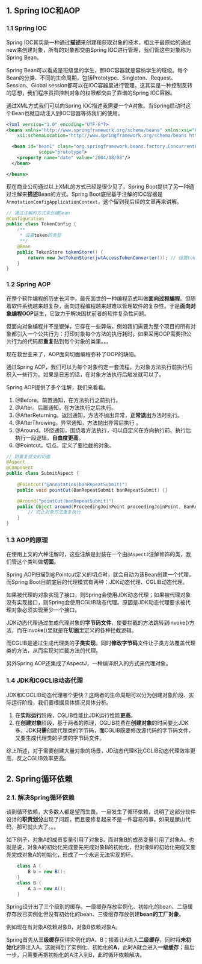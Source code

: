 ## 1. Spring IOC和AOP

### 1.1 Spring IOC

Spring IOC其实是一种通过**描述**来创建和获取对象的技术，相比于最原始的通过new来创建对象，所有的对象都交由Spring IOC进行管理，我们管这些对象称为Spring Bean。

Spring Bean可以看成是班级里的学生，那IOC容器就是容纳学生的班级。每个Bean的分类、不同的生命周期，包括Prototype、Singleton、Request、Session、Global session都可以在IOC容器里进行管理。这其实是一种控制反转的思想，我们程序员把控制对象的权限都交由了靠谱的Spring IOC容器。

通过XML方式我们可以向Spring IOC描述我需要一个A对象。当Spring启动时这个Bean也就自动注入到IOC容器等待我们的使用。

```xml
<?xml version="1.0" encoding="UTF-8"?>
<beans xmlns="http://www.springframework.org/schema/beans" xmlns:xsi="http://www.w3.org/2001/XMLSchema-instance"
	xsi:schemaLocation="http://www.springframework.org/schema/beans https://www.springframework.org/schema/beans/spring-beans.xsd">

  <bean id="bean1" class="org.springframework.beans.factory.ConcurrentBeanFactoryBenchmark$ConcurrentBean"
			scope="prototype">
    <property name="date" value="2004/08/08"/>
  </bean>

</beans>
```

现在商业公司通过以上XML的方式已经是很少见了，Spring Boot提供了另一种通过注解来**描述**Bean的方式。Spring Boot底层基于注解的IOC容器是`AnnotationConfigApplicationContext`，这个留到我后续的文章再来讲解。

```java
// 通过注解的方式来创建Bean
@Configuration
public class TokenConfig {
    /**
     * 设置token的类型
     **/
    @Bean
    public TokenStore tokenStore() {
        return new JwtTokenStore(jwtAccessTokenConverter()); // 设置token类型为JWT
    }
}
```

### 1.2 Spring AOP

在整个软件编程的历史长河中，最先面世的一种编程范式叫做**面向过程编程**。但随着软件系统越来越复杂，面向过程编程越来越难以管理软件的复杂性。于是**面向对象编程OOP**诞生，它致力于解决困扰前者的软件复杂性问题。

但面向对象编程并不是银弹，它存在一些弊端，例如我们需要为整个项目的所有对象都引入一个公共行为：打印对象每个方法的执行耗时。如果采用OOP需要把公共行为的代码都**重复**贴到每个对象的类里。。。

现在救世主来了，AOP面向切面编程弥补了OOP的缺陷。

通过Spring  AOP，我们可以为每个对象约定一套流程，为对象方法执行前执行后织入一些行为。如果是日志的话，在对象方法执行后触发就可以了。

Spring  AOP提供了多个注解，我们来看看。

1. @Before。前置通知，在方法执行之前执行。
2. @After。后置通知，在方法执行之后执行。
3. @AfterReturning。返回通知，方法不抛出异常，**正常退出**方法时执行。
4. @AfterThrowing。异常通知，方法抛出异常后执行 。
5. @Around。环绕通知，围绕着方法执行，可以自定义在方向执行前、执行后执行一段逻辑，**自由度更高**。
6. @Pointcut。切点。定义了要拦截的对象。

```java
// 防重复提交的切面
@Aspect
@Component
public class SubmitAspect {
    
    @Pointcut("@annotation(banRepeatSubmit)")
    public void pointCut(BanRepeatSubmit banRepeatSubmit) {}

    @Around("pointCut(banRepeatSubmit)")
    public Object around(ProceedingJoinPoint proceedingJoinPoint, BanRepeatSubmit banRepeatSubmit) throws Throwable {
        // 防止对象方法重复执行
    }
}
```

### 1.3 AOP的原理

在使用上文的六种注解时，这些注解是封装在一个由`@AspectJ`注解修饰的类，我们管这个类叫做**切面**。

Spring AOP扫描到@Pointcut定义的切点时，就会自动为该Bean创建一个代理。而Spring Boot目前底层的代理模式有两种：JDK动态代理、CGLIB动态代理。

如果被代理的对象实现了接口，则Spring会使用JDK动态代理；如果被代理对象没有实现接口，则Spring会使用CGLIB动态代理。原因是JDK动态代理要求被代理对象必须实现至少一个接口。

JDK动态代理通过生成代理对象的**字节码文件**，使要拦截的方法跳转到invoke()方法，而在invoke()里就是在**切面**里定义的各种拦截逻辑。

而CGLIB是通过生成代理类的**子类实现**，同时**修改字节码**文件让子类方法覆盖代理类的方法，从而实现对拦截方法的代理。

另外Spring AOP还集成了AspectJ，一种编译织入的方式来代理对象。

### 1.4 JDK和CGCLIB动态代理

JDK和CGCLIB动态代理哪个更快？这两者的生命周期可以分为创建对象阶段、实际运行阶段，我们要根据具体情况具体分析。

1. 在**实际运行**阶段，CGLIB性能比JDK运行性能**更高**。
2. 在**创建对象**阶段，基于两者的原理，CGLIB花费在**创建对象**的时间要比JDK多。JDK**只需**创建代理类的字节码，**而**CGLIB既要修改源代码的字节码文件，又要生成代理类的子类的字节码文件。

综上所述，对于需要创建大量对象的场景，JD动态代理K比CGLIB动态代理效率更高，反之CGLIB效率更高。

## 2. Spring循环依赖

### 2.1. 解决Spring循环依赖

谈到循环依赖，大多数人都是望而生畏。一旦发生了循环依赖，说明了这部分软件设计的**职责划分**出现了问题，而且要修复起来不是一件容易的事。如果是屎山代码，那可就头大了。。。

如下例子，对象A的成员变量引用了对象B，而对象B的成员变量引用了对象A。也就是说，对象A的初始化完成要先完成对象B的初始化，但对象B的初始化完成又要先完成对象A的初始化，形成了一个永远无法实现的环。

```java
    class A {
        B b = new B();
    }
    class B {
        A a = new A();
    }
```

Spring设计出了三个级别的缓存。一级缓存存放实例化、初始化的bean、二级缓存存放已实例化但没有初始化的bean、三级缓存存放创建**bean的工厂对象**。

例如现在有对象A依赖对象B，对象B依赖对象A。

Spring首先从**三级缓存**获得实例化的A、B；接着让A进入**二级缓存**，同时将**未初始化**的B注入A，这就得到了实例化、初始化的**A**，此时A就会进入**一级缓存**；最后一步，只需要再把初始化的A注入到B，此时循环依赖解决。